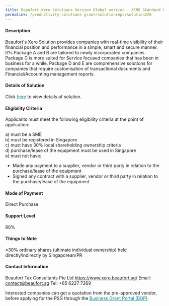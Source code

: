 ```yaml
---
title: Beaufort-Xero Solutions Version Global version - XERO Standard Global Package A (New Business)
permalink: /productivity-solutions-grant/solutionrepo/solution226
---
```


#### Description

Beaufort's Xero Solution provides companies with real-time visibility of their financial position and performance in a simple, smart and secure manner. It?s Package A and B are tailored to newly incorporated companies. Package C is more suited for Service focused companies that has been in business for a while. Package D and E are comprehensive solutions for companies that require customisation of transactional documents and Financial/Accounting management reports.




#### Details of Solution

Click <a href='https://govassist.gobusiness.gov.sg/images/psg/Beaufort_Tax_Consultants_20190006_Annex_3_20200625142303_Part_1.pdf' style='color:#037e8a'>here</a> to view details of solution.

#### Eligibility Criteria

Applicants must meet the following eligibility criteria at the point of application:

a) must be a SME <br>
b) must be registered in Singapore <br>
c) must have 30% local shareholding ownership criteria <br>
d) purchase/lease of the equipment must be used in Singapore <br>
e) must not have:
- Made any payment to a supplier, vendor or third party in relation to the purchase/lease of the equipment
- Signed any contract with a supplier, vendor or third party in relation to the purchase/lease of the equipment

#### Mode of Payment
Direct Purchase

#### Support Level
80%

#### Things to Note
=30% ordinary shares (ultimate individual ownership) held directly/indirectly by Singaporean/PR

#### Contact Information
Beaufort Tax Consultants Pte Ltd
https://www.xero.beaufort.sg/
Email: contact@beaufort.sg
Tel: +65 6227 7269

Interested companies can get a quotation from the pre-approved vendor, before applying for the PSG through the <a target='_blank' style='color:#037e8a' href='https://www.businessgrants.gov.sg/'>Business Grant Portal (BGP)</a>.

